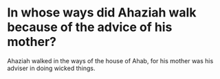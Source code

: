 # In whose ways did Ahaziah walk because of the advice of his mother?

Ahaziah walked in the ways of the house of Ahab, for his mother was his adviser in doing wicked things.
